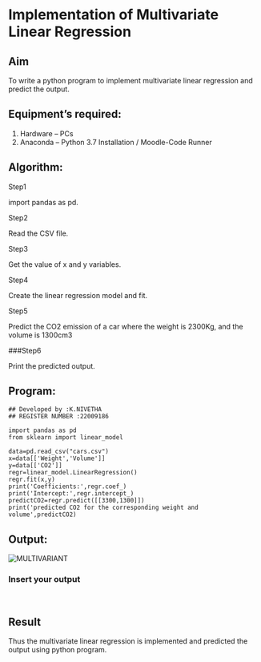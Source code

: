 # Implementation of Multivariate Linear Regression

## Aim
To write a python program to implement multivariate linear regression and predict the output.

## Equipment’s required:
1.	Hardware – PCs
2.	Anaconda – Python 3.7 Installation / Moodle-Code Runner

## Algorithm:

Step1

import pandas as pd.

Step2

Read the CSV file.

Step3

Get the value of x and y variables.

Step4

Create the linear regression model and fit.

Step5

Predict the CO2 emission of a car where the weight is 2300Kg, and the volume is 1300cm3

###Step6

Print the predicted output.
## Program:
```
## Developed by :K.NIVETHA
## REGISTER NUMBER :22009186

import pandas as pd
from sklearn import linear_model

data=pd.read_csv("cars.csv")
x=data[['Weight','Volume']]
y=data[['CO2']]
regr=linear_model.LinearRegression()
regr.fit(x,y)
print('Coefficients:',regr.coef_)
print('Intercept:',regr.intercept_)
predictCO2=regr.predict([[3300,1300]])
print('predicted CO2 for the corresponding weight and volume',predictCO2)
```
## Output:
![MULTIVARIANT](https://user-images.githubusercontent.com/119559844/215287266-b1873630-cb00-4249-9627-f383f4f18093.png)

### Insert your output

<br>

## Result
Thus the multivariate linear regression is implemented and predicted the output using python program.
